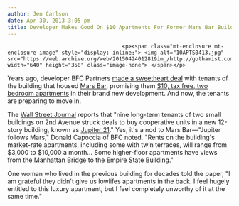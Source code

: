```yaml
---
author: Jen Carlson
date: Apr 30, 2013 3:05 pm
title: Developer Makes Good On $10 Apartments For Former Mars Bar Building Tenants
---
```


	
										<p><span class="mt-enclosure mt-enclosure-image" style="display: inline;"> <img alt="10APTS0413.jpg" src="https://web.archive.org/web/20150424012819im_/http://gothamist.com/attachments/arts_jen/10APTS0413.jpg" width="640" height="358" class="image-none"> </span></p>

<p>Years ago, developer BFC Partners <a href="https://web.archive.org/web/20150424012819/http://gothamist.com/2011/06/13/the_end_of_mars_bars_is_nigh.php">made a sweetheart deal</a> with tenants of the building that housed <a href="https://web.archive.org/web/20150424012819/http://gothamist.com/tags/marsbar">Mars Bar</a>, promising them <a href="https://web.archive.org/web/20150424012819/http://www.crainsnewyork.com/article/20110612/REAL_ESTATE/110619975">$10, tax free, two bedroom apartments</a> in their brand new development. And now, the tenants are preparing to move in.</p>

<p>The <a href="https://web.archive.org/web/20150424012819/http://online.wsj.com/article/SB20001424127887323528404578453113485617342.html?ru=yahoo?mod=yahoo_itp">Wall Street Journal</a> reports that &quot;nine long-term tenants of two small buildings on 2nd Avenue struck deals to buy cooperative units in a new 12-story building, known as <a href="https://web.archive.org/web/20150424012819/http://www.gf55.com/projects/apartment.php?id=13a">Jupiter 21</a>.&quot; Yes, it&apos;s a nod to Mars Bar&#x2014;&quot;Jupiter follows Mars,&quot; Donald Capoccia of BFC noted. &quot;Rents on the building&apos;s market-rate apartments, including some with twin terraces, will range from $3,000 to $10,000 a month... Some higher-floor apartments have views from the Manhattan Bridge to the Empire State Building.&quot;</p>

<p>One woman who lived in the previous building for decades told the paper, &quot;I am grateful they didn&apos;t give us lowlifes apartments in the back. I feel hugely entitled to this luxury apartment, but I feel completely unworthy of it at the same time.&quot;</p>					
										
									
				